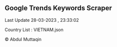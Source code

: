 

## Google Trends Keywords Scraper 
 
Last Update 28-03-2023 , 23:33:02

Country List :
VIETNAM.json



© Abdul Muttaqin 
